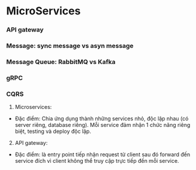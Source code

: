 # MicroServices

### API gateway
### Message: sync message vs asyn message
### Message Queue: RabbitMQ vs Kafka
### gRPC
### CQRS

1. Microservices:
  + Đặc điểm: Chia ứng dụng thành những services nhỏ, độc lập nhau (có server riêng, database riêng). Mỗi service đảm nhận 1 chức năng riêng biệt, testing và deploy độc lập.

2. API gateway:
  + Đặc điểm: là entry point tiếp nhận request từ client sau đó forward đến service đích vì client không thể truy cập trực tiếp đến mỗi service.
